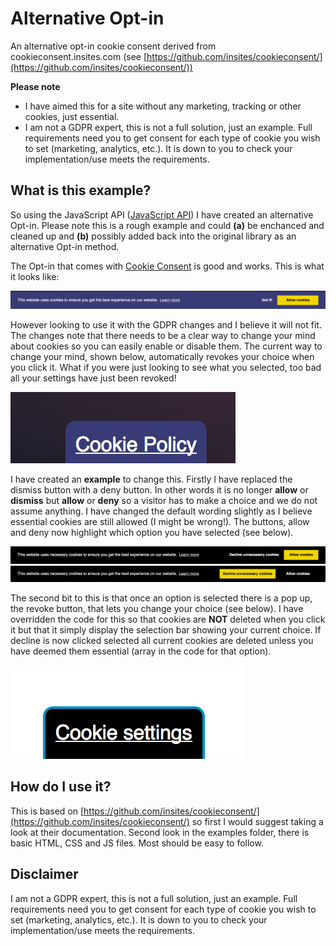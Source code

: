 # Alternative Opt-in
An alternative opt-in cookie consent derived from cookieconsent.insites.com (see [https://github.com/insites/cookieconsent/](https://github.com/insites/cookieconsent/))

**Please note**

* I have aimed this for a site without any marketing, tracking or other cookies, just essential. 
* I am not a GDPR expert, this is not a full solution, just an example. Full requirements need you to get consent for each type of cookie you wish to set (marketing, analytics, etc.). It is down to you to check your implementation/use meets the requirements.

## What is this example?
So using the JavaScript API ([JavaScript API](http://cookieconsent.insites.com/documentation/javascript-api/)) I have created an alternative Opt-in. Please note this is a rough example and could **(a)** be enchanced and cleaned up and **(b)** possibly added back into the original library as an alternative Opt-in method.

The Opt-in that comes with [Cookie Consent](http://cookieconsent.insites.com/) is good and works. This is what it looks like:

![](images/original.png)

However looking to use it with the GDPR changes and I believe it will not fit. The changes note that there needs to be a clear way to change your mind about cookies so you can easily enable or disable them. The current way to change your mind, shown below, automatically revokes your choice when you click it. What if you were just looking to see what you selected, too bad all your settings have just been revoked!

![](images/revoke.png)

I have created an **example** to change this. Firstly I have replaced the dismiss button with a deny button. In other words it is no longer **allow** or **dismiss** but **allow** or **deny** so a visitor has to make a choice and we do not assume anything. I have changed the default wording slightly as I believe essential cookies are still allowed (I might be wrong!). The buttons, allow and deny now highlight which option you have selected (see below).

![](images/settings_alt_1.png) ![](images/settings_alt_2.png)

The second bit to this is that once an option is selected there is a pop up, the revoke button, that lets you change your choice (see below). I have overridden the code for this so that cookies are **NOT** deleted when you click it but that it simply display the selection bar showing your current choice. If decline is now clicked selected all current cookies are deleted unless you have deemed them essential (array in the code for that option).

![](images/revoke_alt.png)

## How do I use it?

This is based on [https://github.com/insites/cookieconsent/](https://github.com/insites/cookieconsent/) so first I would suggest taking a look at their documentation. Second look in the examples folder, there is basic HTML, CSS and JS files. Most should be easy to follow. 

## Disclaimer

I am not a GDPR expert, this is not a full solution, just an example. Full requirements need you to get consent for each type of cookie you wish to set (marketing, analytics, etc.). It is down to you to check your implementation/use meets the requirements.
